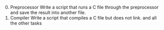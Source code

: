 0. Preprocessor
Write a script that runs a C file through the preprocessor and save the result into another file.
1. Compiler
Write a script that compiles a C file but does not link.
and all the other tasks


